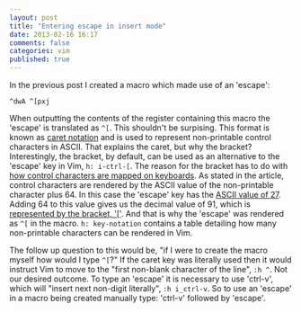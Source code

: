 ```yaml
---
layout: post
title: "Entering escape in insert mode"
date: 2013-02-16 16:17
comments: false
categories: vim
published: true
---
```


In the previous post I created a macro which made use of an 'escape':

``` vim
^dwA ^[pxj
```
When outputting the contents of the register containing this macro the 'escape' is translated as `^[`. This shouldn't be surpising. This format is known as [caret notation](http://en.wikipedia.org/wiki/Caret_notation) and is used to represent non-printable control characters in ASCII. That explains the caret, but why the bracket? Interestingly, the bracket, by default, can be used as an alternative to the 'escape' key in Vim, `h: i-ctrl-[`. The reason for the bracket has to do with [how control characters are mapped on keyboards](http://en.wikipedia.org/wiki/Control_character#How_control_characters_map_to_keyboards). As stated in the article, control characters are rendered by the ASCII value of the non-printable character plus 64. In this case the 'escape' key has the [ASCII value of 27](http://en.wikipedia.org/wiki/ASCII#ASCII_control_characters). Adding 64 to this value gives us the decimal value of 91, which is [represented by the bracket, '\['](http://en.wikipedia.org/wiki/ASCII#ASCII_printable_characters). And that is why the 'escape' was rendered as `^[` in the macro. `h: key-notation` contains a table detailing how many non-printable characters can be rendered in Vim.

The follow up question to this would be, "if I were to create the macro myself how would I type `^[`?" If the caret key was literally used then it would instruct Vim to move to the "first non-blank character of the line", `:h ^`. Not our desired outcome. To type an 'escape' it is necessary to use 'ctrl-v', which will "insert next non-digit literally", `:h i_ctrl-v`. So to use an 'escape' in a macro being created manually type: 'ctrl-v' followed by 'escape'.

